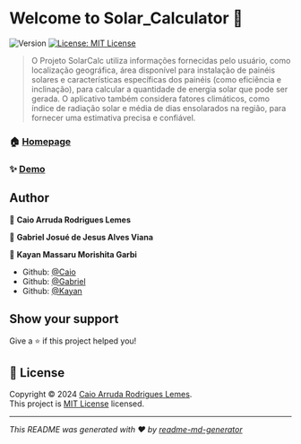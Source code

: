 <h1>Welcome to Solar_Calculator 👋</h1>
<p>
  <img alt="Version" src="https://img.shields.io/badge/version-1.5.0-blue.svg?cacheSeconds=2592000" />
  <a href="https://opensource.org/license/MIT" target="_blank">
    <img alt="License: MIT License" src="https://img.shields.io/badge/License-MIT License-yellow.svg" />
  </a>
</p>

> O Projeto SolarCalc utiliza informações fornecidas pelo usuário, como localização geográfica, área disponível para instalação de painéis solares e características específicas dos painéis (como eficiência e inclinação), para calcular a quantidade de energia solar que pode ser gerada. O aplicativo também considera fatores climáticos, como índice de radiação solar e média de dias ensolarados na região, para fornecer uma estimativa precisa e confiável.

### 🏠 [Homepage](https://github.com/CaioARL/Solar_Calculator)

### ✨ [Demo](https://github.com/CaioARL/Solar_Calculator/tree/develop)

## Author

👤 **Caio Arruda Rodrigues Lemes**

👤 **Gabriel Josué de Jesus Alves Viana**

👤 **Kayan Massaru Morishita Garbi**

* Github: [@Caio](https://github.com/caioARL)
* Github: [@Gabriel](https://github.com/GabrielAlvesGit)
* Github: [@Kayan](https://github.com/alunokayan)

## Show your support

Give a ⭐️ if this project helped you!

## 📝 License

Copyright © 2024 [Caio Arruda Rodrigues Lemes](https://github.com/caioARL).<br />
This project is [MIT License](https://opensource.org/license/MIT) licensed.

***
_This README was generated with ❤️ by [readme-md-generator](https://github.com/kefranabg/readme-md-generator)_